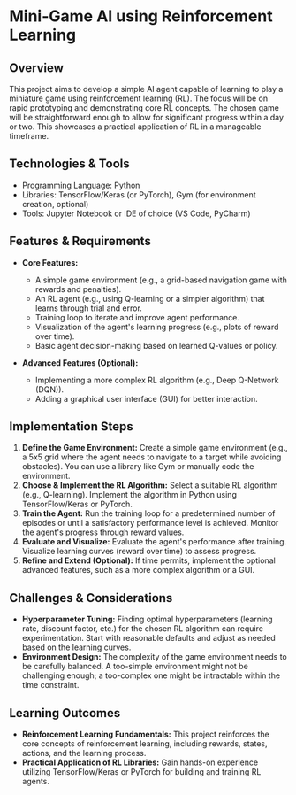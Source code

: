 # Mini-Game AI using Reinforcement Learning

## Overview

This project aims to develop a simple AI agent capable of learning to play a miniature game using reinforcement learning (RL).  The focus will be on rapid prototyping and demonstrating core RL concepts.  The chosen game will be straightforward enough to allow for significant progress within a day or two.  This showcases a practical application of RL in a manageable timeframe.

## Technologies & Tools

- Programming Language: Python
- Libraries: TensorFlow/Keras (or PyTorch), Gym (for environment creation, optional)
- Tools: Jupyter Notebook or IDE of choice (VS Code, PyCharm)

## Features & Requirements

- **Core Features:**
    -  A simple game environment (e.g., a grid-based navigation game with rewards and penalties).
    -  An RL agent (e.g., using Q-learning or a simpler algorithm) that learns through trial and error.
    -  Training loop to iterate and improve agent performance.
    -  Visualization of the agent's learning progress (e.g., plots of reward over time).
    -  Basic agent decision-making based on learned Q-values or policy.

- **Advanced Features (Optional):**
    -  Implementing a more complex RL algorithm (e.g., Deep Q-Network (DQN)).
    -  Adding a graphical user interface (GUI) for better interaction.


## Implementation Steps

1. **Define the Game Environment:** Create a simple game environment (e.g., a 5x5 grid where the agent needs to navigate to a target while avoiding obstacles).  You can use a library like Gym or manually code the environment.
2. **Choose & Implement the RL Algorithm:** Select a suitable RL algorithm (e.g., Q-learning). Implement the algorithm in Python using TensorFlow/Keras or PyTorch.
3. **Train the Agent:** Run the training loop for a predetermined number of episodes or until a satisfactory performance level is achieved.  Monitor the agent's progress through reward values.
4. **Evaluate and Visualize:** Evaluate the agent's performance after training. Visualize learning curves (reward over time) to assess progress.
5. **Refine and Extend (Optional):**  If time permits, implement the optional advanced features, such as a more complex algorithm or a GUI.


## Challenges & Considerations

- **Hyperparameter Tuning:** Finding optimal hyperparameters (learning rate, discount factor, etc.) for the chosen RL algorithm can require experimentation. Start with reasonable defaults and adjust as needed based on the learning curves.
- **Environment Design:**  The complexity of the game environment needs to be carefully balanced.  A too-simple environment might not be challenging enough; a too-complex one might be intractable within the time constraint.


## Learning Outcomes

- **Reinforcement Learning Fundamentals:**  This project reinforces the core concepts of reinforcement learning, including rewards, states, actions, and the learning process.
- **Practical Application of RL Libraries:**  Gain hands-on experience utilizing TensorFlow/Keras or PyTorch for building and training RL agents.

